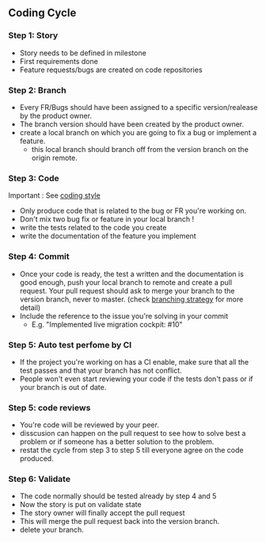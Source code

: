 ## Coding Cycle

### Step 1: Story

- Story needs to be defined in milestone
- First requirements done
- Feature requests/bugs are created on code repositories


### Step 2: Branch

- Every FR/Bugs should have been assigned to a specific version/realease by the product owner.
- The branch version should have been created by the product owner.
- create a local branch on which you are going to fix a bug or implement a feature.
  - this local branch should branch off from the version branch on the origin remote.


### Step 3: Code

Important : See [coding style](coding_style.md)

- Only produce code that is related to the bug or FR you're working on.
- Don't mix two bug fix or feature in your local branch !
- write the tests related to the code you create
- write the documentation of the feature you implement

### Step 4: Commit

- Once your code is ready, the test a written and the documentation is good enough, push your local branch to remote and create a pull request. Your pull request should ask to merge your branch to the version branch, never to master. (check [branching strategy](prodorg_branching_strategies.md) for more detail)
- Include the reference to the issue you're solving in your commit
  - E.g. "Implemented live migration cockpit: #10"

### Step 5: Auto test perfome by CI
- If the project you're working on has a CI enable, make sure that all the test passes and that your branch has not conflict.
- People won't even start reviewing your code if the tests don't pass or if your branch is out of date.

### Step 5: code reviews
- You're code will be reviewed by your peer.
- disscusion can happen on the pull request to see how to solve best a problem or if someone has a better solution to the problem.
- restat the cycle from step 3 to step 5 till everyone agree on the code produced.

### Step 6: Validate

- The code normally should be tested already by step 4 and 5
- Now the story is put on validate state
- The story owner will finally accept the pull request
- This will merge the pull request back into the version branch.
- delete your branch.
